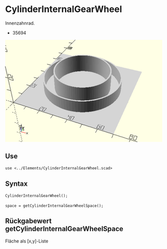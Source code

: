 # CylinderInternalGearWheel
Innenzahnrad.
- 35694

![CylinderInternalGearWheel](../../images/CylinderInternalGearWheel.png)

## Use
```
use <../Elements/CylinderInternalGearWheel.scad>
```

## Syntax
```
CylinderInternalGearWheel();

space = getCylinderInternalGearWheelSpace();
```

## Rückgabewert getCylinderInternalGearWheelSpace
Fläche als \[x,y]-Liste